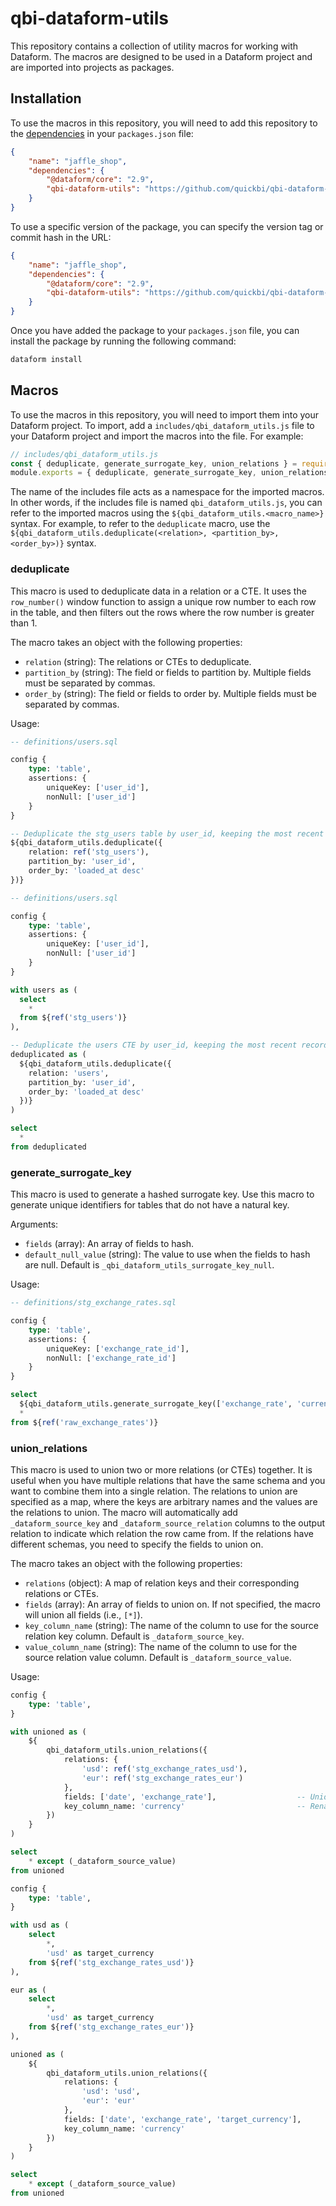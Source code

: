 # qbi-dataform-utils

This repository contains a collection of utility macros for working with Dataform. The macros are designed to be used in a Dataform project and are imported into projects as packages.

## Installation

To use the macros in this repository, you will need to add this repository to the [dependencies](https://docs.npmjs.com/cli/v10/configuring-npm/package-json#dependencies) in your `packages.json` file:

```json
{
    "name": "jaffle_shop",
    "dependencies": {
        "@dataform/core": "2.9",
        "qbi-dataform-utils": "https://github.com/quickbi/qbi-dataform-utils/archive/main.tar.gz"
    }
}
```

To use a specific version of the package, you can specify the version tag or commit hash in the URL:

```json
{
    "name": "jaffle_shop",
    "dependencies": {
        "@dataform/core": "2.9",
        "qbi-dataform-utils": "https://github.com/quickbi/qbi-dataform-utils/archive/v0.1.0.tar.gz"
    }
}
```

Once you have added the package to your `packages.json` file, you can install the package by running the following command:

```bash
dataform install
```

## Macros

To use the macros in this repository, you will need to import them into your Dataform project. To import, add a `includes/qbi_dataform_utils.js` file to your Dataform project and import the macros into the file. For example:

```javascript
// includes/qbi_dataform_utils.js
const { deduplicate, generate_surrogate_key, union_relations } = require("qbi-dataform-utils");
module.exports = { deduplicate, generate_surrogate_key, union_relations };
```

The name of the includes file acts as a namespace for the imported macros. In other words, if the includes file is named `qbi_dataform_utils.js`, you can refer to the imported macros using the `${qbi_dataform_utils.<macro_name>}` syntax. For example, to refer to the `deduplicate` macro, use the `${qbi_dataform_utils.deduplicate(<relation>, <partition_by>, <order_by>)}` syntax.

### deduplicate

This macro is used to deduplicate data in a relation or a CTE. It uses the `row_number()` window function to assign a unique row number to each row in the table, and then filters out the rows where the row number is greater than 1.

The macro takes an object with the following properties:

- `relation` (string): The relations or CTEs to deduplicate.
- `partition_by` (string): The field or fields to partition by. Multiple fields must be separated by commas.
- `order_by` (string): The field or fields to order by. Multiple fields must be separated by commas.

Usage:

```sql
-- definitions/users.sql

config {
    type: 'table',
    assertions: {
        uniqueKey: ['user_id'],
        nonNull: ['user_id']
    }
}

-- Deduplicate the stg_users table by user_id, keeping the most recent record
${qbi_dataform_utils.deduplicate({
    relation: ref('stg_users'),
    partition_by: 'user_id',
    order_by: 'loaded_at desc'
})}
```

```sql
-- definitions/users.sql

config {
    type: 'table',
    assertions: {
        uniqueKey: ['user_id'],
        nonNull: ['user_id']
    }
}

with users as (
  select
    *
  from ${ref('stg_users')}
),

-- Deduplicate the users CTE by user_id, keeping the most recent record
deduplicated as (
  ${qbi_dataform_utils.deduplicate({
    relation: 'users',
    partition_by: 'user_id',
    order_by: 'loaded_at desc'
  })}
)

select
  *
from deduplicated
```

### generate_surrogate_key

This macro is used to generate a hashed surrogate key. Use this macro to generate unique identifiers for tables that do not have a natural key.

Arguments:

- `fields` (array): An array of fields to hash.
- `default_null_value` (string): The value to use when the fields to hash are null. Default is `_qbi_dataform_utils_surrogate_key_null`.

Usage:

```sql
-- definitions/stg_exchange_rates.sql

config {
    type: 'table',
    assertions: {
        uniqueKey: ['exchange_rate_id'],
        nonNull: ['exchange_rate_id']
    }
}

select
  ${qbi_dataform_utils.generate_surrogate_key(['exchange_rate', 'currency'])} as exchange_rate_id,
  *
from ${ref('raw_exchange_rates')}
```

### union_relations

This macro is used to union two or more relations (or CTEs) together. It is useful when you have multiple relations that have the same schema and you want to combine them into a single relation. The relations to union are specified as a map, where the keys are arbitrary names and the values are the relations to union. The macro will automatically add `_dataform_source_key` and `_dataform_source_relation` columns to the output relation to indicate which relation the row came from. If the relations have different schemas, you need to specify the fields to union on.

The macro takes an object with the following properties:

- `relations` (object): A map of relation keys and their corresponding relations or CTEs.
- `fields` (array): An array of fields to union on. If not specified, the macro will union all fields (i.e., `[*]`).
- `key_column_name` (string): The name of the column to use for the source relation key column. Default is `_dataform_source_key`.
- `value_column_name` (string): The name of the column to use for the source relation value column. Default is `_dataform_source_value`.

Usage:

```sql
config {
    type: 'table',
}

with unioned as (
    ${
        qbi_dataform_utils.union_relations({
            relations: {
                'usd': ref('stg_exchange_rates_usd'),
                'eur': ref('stg_exchange_rates_eur')
            },
            fields: ['date', 'exchange_rate'],                  -- Union date and exchange_rate fields only
            key_column_name: 'currency'                         -- Rename _dataform_source_key to currency
        })
    }
)

select
    * except (_dataform_source_value)
from unioned
```

```sql
config {
    type: 'table',
}

with usd as (
    select
        *,
        'usd' as target_currency
    from ${ref('stg_exchange_rates_usd')}
),

eur as (
    select
        *,
        'usd' as target_currency
    from ${ref('stg_exchange_rates_eur')}
),

unioned as (
    ${
        qbi_dataform_utils.union_relations({
            relations: {
                'usd': 'usd',
                'eur': 'eur'
            },
            fields: ['date', 'exchange_rate', 'target_currency'],
            key_column_name: 'currency'
        })
    }
)

select
    * except (_dataform_source_value)
from unioned
```
